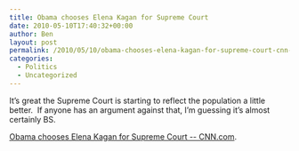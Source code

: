 ```yaml
---
title: Obama chooses Elena Kagan for Supreme Court
date: 2010-05-10T17:40:32+00:00
author: Ben
layout: post
permalink: /2010/05/10/obama-chooses-elena-kagan-for-supreme-court-cnn-com/
categories:
  - Politics
  - Uncategorized
---
```

It&#8217;s great the Supreme Court is starting to reflect the population a little better.  If anyone has an argument against that, I&#8217;m guessing it&#8217;s almost certainly BS.

[Obama chooses Elena Kagan for Supreme Court -- CNN.com](http://www.cnn.com/2010/POLITICS/05/10/scotus.kagan/index.html?eref=rss_us&utm_source=feedburner&utm_medium=feed&utm_campaign=Feed%3A+rss%2Fcnn_us+%28RSS%3A+U.S.%29).